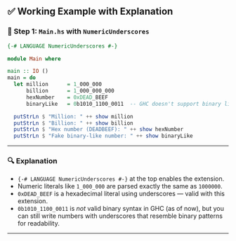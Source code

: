 

## ✅ Working Example with Explanation

### 📄 Step 1: `Main.hs` with `NumericUnderscores`

```haskell
{-# LANGUAGE NumericUnderscores #-}

module Main where

main :: IO ()
main = do
  let million      = 1_000_000
      billion      = 1_000_000_000
      hexNumber    = 0xDEAD_BEEF
      binaryLike   = 0b1010_1100_0011  -- GHC doesn't support binary literals yet; this is just for show

  putStrLn $ "Million: " ++ show million
  putStrLn $ "Billion: " ++ show billion
  putStrLn $ "Hex number (DEADBEEF): " ++ show hexNumber
  putStrLn $ "Fake binary-like number: " ++ show binaryLike
```

---

### 🔍 Explanation

* `{-# LANGUAGE NumericUnderscores #-}` at the top enables the extension.
* Numeric literals like `1_000_000` are parsed exactly the same as `1000000`.
* `0xDEAD_BEEF` is a hexadecimal literal using underscores — valid with this extension.
* `0b1010_1100_0011` is *not* valid binary syntax in GHC (as of now), but you can still write numbers with underscores that resemble binary patterns for readability.

---

